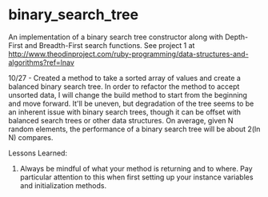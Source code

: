 # binary_search_tree
An implementation of a binary search tree constructor along with Depth-First and Breadth-First search functions. See project 1 at http://www.theodinproject.com/ruby-programming/data-structures-and-algorithms?ref=lnav

10/27 - Created a method to take a sorted array of values and create a balanced binary search tree. In order to refactor the method to accept unsorted data, I will change the build method to start from the beginning and move forward. It'll be uneven, but degradation of the tree seems to be an inherent issue with binary search trees, though it can be offset with balanced search trees or other data structures. On average, given N random elements, the performance of a binary search tree will be about 2(ln N) compares.


Lessons Learned:
1) Always be mindful of what your method is returning and to where. Pay particular attention to this when first setting up your instance variables and initialization methods.
